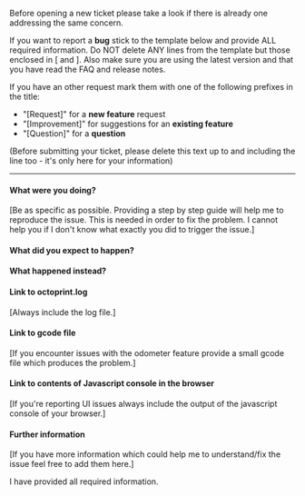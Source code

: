 Before opening a new ticket please take a look if there is already one addressing the same concern.

If you want to report a **bug** stick to the template below and provide ALL required information. Do NOT delete ANY lines from the template but those enclosed in [ and ]. Also make sure you are using the latest version and that you have read the FAQ and release notes.

If you have an other request mark them with one of the following prefixes in the title:

- "[Request]" for a **new feature** request
- "[Improvement]" for suggestions for an **existing feature**
- "[Question]" for a **question**

(Before submitting your ticket, please delete this text up to and including the line too - it's only here for your information)

---

#### What were you doing?

[Be as specific as possible. Providing a step by step guide will help me to reproduce the issue. This is needed in order to fix the problem. I cannot help you if I don't know what exactly you did to trigger the issue.]

#### What did you expect to happen?

#### What happened instead?

#### Link to octoprint.log

[Always include the log file.]

#### Link to gcode file

[If you encounter issues with the odometer feature provide a small gcode file which produces the problem.]

#### Link to contents of Javascript console in the browser

[If you're reporting UI issues always include the output of the javascript console of your browser.]

#### Further information

[If you have more information which could help me to understand/fix the issue feel free to add them here.]

I have provided all required information.
